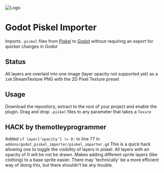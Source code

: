 ![](https://github.com/Technohacker/godot_piskel_importer/raw/master/icon.png "Logo")

# Godot Piskel Importer

Imports `.piskel` files from [Piskel](https://piskelapp.com/) to [Godot](https://godotengine.org/) without requiring an export for quicker changes in Godot

## Status

All layers are overlaid into one image (layer opacity not supported yet) as a `1xN` StreamTexture PNG with the 2D Pixel Texture preset

## Usage

Download the repository, extract to the root of your project and enable the plugin. Drag and drop `.piskel` files to any parameter that takes a `Texure`


## HACK by themotleyprogrammer

Added `if layer['opacity'] != 0:`  to line 77 in `addons/godot_piskel_importer/piskel_importer.gd`
This is a quick hack allowing one to toggle the visibility of layers in piskel. All layers with an opacity of 0 will be not be drawn.
Makes adding different sprite layers (like clothing) to a base sprite easier. There may 'technically' be a more efficient way of doing this, but there shouldn't be any trouble.
